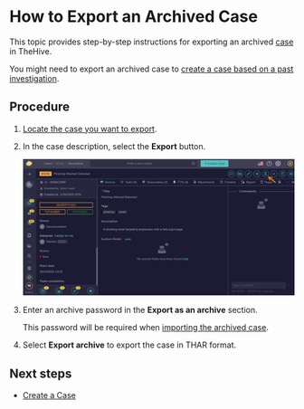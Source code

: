 # How to Export an Archived Case

This topic provides step-by-step instructions for exporting an archived [case](../cases/about-cases.md) in TheHive.

You might need to export an archived case to [create a case based on a past investigation](create-a-new-case.md#create-a-case-from-an-archived-case).

## Procedure

1. [Locate the case you want to export](../cases/search-for-cases/find-a-case.md).

2. In the case description, select the **Export** button.

    ![Export a case](/thehive/images/user-guides/analyst-corner/cases/export-a-case.png)

3. Enter an archive password in the **Export as an archive** section. 

    This password will be required when [importing the archived case](../cases/create-a-new-case.md#create-a-case-from-an-archived-case).

4. Select **Export archive** to export the case in THAR format.

## Next steps

* [Create a Case](create-a-new-case.md#create-a-case-from-an-archived-case)